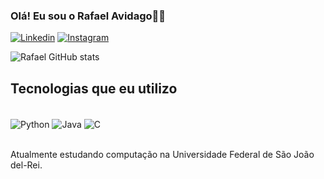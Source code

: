 
### Olá! Eu sou o Rafael Avidago👋🏼

[![Linkedin](https://img.shields.io/badge/LinkedIn-0077B5?style=for-the-badge&logo=linkedin&logoColor=white)](www.linkedin.com/in/rafael-avidago)
[![Instagram](https://img.shields.io/badge/Instagram-E4405F?style=for-the-badge&logo=instagram&logoColor=white)](https://www.instagram.com/rafael_cl4/)

![Rafael GitHub stats](https://github-readme-stats.vercel.app/api?username=jenezthebig&show_icons=true&theme=radical)

## Tecnologias que eu utilizo

<div style="display: inline_block"><br/>
    <img align="center" alt="Python" src="https://img.shields.io/badge/Python-3776AB?style=for-the-badge&logo=python&logoColor=white" />
    <img align="center" alt="Java" src="https://img.shields.io/badge/JavaScript-F7DF1E?style=for-the-badge&logo=javascript&logoColor=black" />
    <img align="center" alt="C" src="https://img.shields.io/badge/C-00599C?style=for-the-badge&logo=c&logoColor=white" />
</div><br/>

Atualmente estudando computação na Universidade Federal de São João del-Rei.
